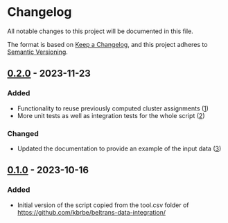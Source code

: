 # Changelog

All notable changes to this project will be documented in this file.

The format is based on [Keep a Changelog](https://keepachangelog.com/en/1.0.0/),
and this project adheres to [Semantic Versioning](https://semver.org/spec/v2.0.0.html).

## [0.2.0] - 2023-11-23

### Added

- Functionality to reuse previously computed cluster assignments ([1](https://github.com/kbrbe/work-set-clustering/issues/1))
- More unit tests as well as integration tests for the whole script ([2](https://github.com/kbrbe/work-set-clustering/issues/2))

### Changed

- Updated the documentation to provide an example of the input data ([3](https://github.com/kbrbe/work-set-clustering/issues/3))

## [0.1.0] - 2023-10-16

### Added

- Initial version of the script copied from the tool.csv folder of https://github.com/kbrbe/beltrans-data-integration/

[0.1.0]: https://github.com/kbrbe/work-set-clustering/releases/tag/v0.1.0
[0.2.0]: https://github.com/kbrbe/work-set-clustering/compare/v0.1.0...v0.2.0
